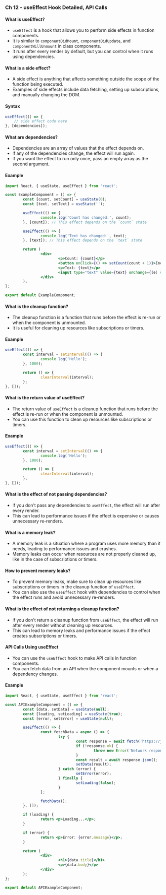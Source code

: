 ### Ch 12 - useEffect Hook Detailed, API Calls

#### What is useEffect?
- `useEffect` is a hook that allows you to perform side effects in function components.
- It is similar to `componentDidMount`, `componentDidUpdate`, and `componentWillUnmount` in class components.
- It runs after every render by default, but you can control when it runs using dependencies.

#### What is a side effect?
- A side effect is anything that affects something outside the scope of the function being executed.
- Examples of side effects include data fetching, setting up subscriptions, and manually changing the DOM.

#### Syntax
```jsx
useEffect(() => {
    // side effect code here
}, [dependencies]);
```

#### What are dependencies?
- Dependencies are an array of values that the effect depends on.
- If any of the dependencies change, the effect will run again.
- If you want the effect to run only once, pass an empty array as the second argument.

#### Example
```jsx
import React, { useState, useEffect } from 'react';

const ExampleComponent = () => {
        const [count, setCount] = useState(0);
        const [text, setText] = useState('');

        useEffect(() => {
                console.log('Count has changed:', count);
        }, [count]); // This effect depends on the `count` state

        useEffect(() => {
                console.log('Text has changed:', text);
        }, [text]); // This effect depends on the `text` state

        return (
                <div>
                        <p>Count: {count}</p>
                        <button onClick={() => setCount(count + 1)}>Increment Count</button>
                        <p>Text: {text}</p>
                        <input type="text" value={text} onChange={(e) => setText(e.target.value)} />
                </div>
        );
};

export default ExampleComponent;
```

#### What is the cleanup function?
- The cleanup function is a function that runs before the effect is re-run or when the component is unmounted.
- It is useful for cleaning up resources like subscriptions or timers.

#### Example
```jsx
useEffect(() => {
        const interval = setInterval(() => {
                console.log('Hello');
        }, 1000);

        return () => {
                clearInterval(interval);
        };
}, []);
```

#### What is the return value of useEffect?
- The return value of `useEffect` is a cleanup function that runs before the effect is re-run or when the component is unmounted.
- You can use this function to clean up resources like subscriptions or timers.

#### Example
```jsx
useEffect(() => {
        const interval = setInterval(() => {
                console.log('Hello');
        }, 1000);

        return () => {
                clearInterval(interval);
        };
}, []);
```

#### What is the effect of not passing dependencies?
- If you don't pass any dependencies to `useEffect`, the effect will run after every render.
- This can lead to performance issues if the effect is expensive or causes unnecessary re-renders.

#### What is a memory leak?
- A memory leak is a situation where a program uses more memory than it needs, leading to performance issues and crashes.
- Memory leaks can occur when resources are not properly cleaned up, like in the case of subscriptions or timers.

#### How to prevent memory leaks?
- To prevent memory leaks, make sure to clean up resources like subscriptions or timers in the cleanup function of `useEffect`.
- You can also use the `useEffect` hook with dependencies to control when the effect runs and avoid unnecessary re-renders.

#### What is the effect of not returning a cleanup function?
- If you don't return a cleanup function from `useEffect`, the effect will run after every render without cleaning up resources.
- This can lead to memory leaks and performance issues if the effect creates subscriptions or timers.

#### API Calls Using useEffect
- You can use the `useEffect` hook to make API calls in function components.
- You can fetch data from an API when the component mounts or when a dependency changes.

#### Example
```jsx
import React, { useState, useEffect } from 'react';

const APIExampleComponent = () => {
        const [data, setData] = useState(null);
        const [loading, setLoading] = useState(true);
        const [error, setError] = useState(null);

        useEffect(() => {
                const fetchData = async () => {
                        try {
                                const response = await fetch('https://jsonplaceholder.typicode.com/posts/1');
                                if (!response.ok) {
                                        throw new Error('Network response was not ok');
                                }
                                const result = await response.json();
                                setData(result);
                        } catch (error) {
                                setError(error);
                        } finally {
                                setLoading(false);
                        }
                };

                fetchData();
        }, []);

        if (loading) {
                return <p>Loading...</p>;
        }

        if (error) {
                return <p>Error: {error.message}</p>;
        }

        return (
                <div>
                        <h1>{data.title}</h1>
                        <p>{data.body}</p>
                </div>
        );
};

export default APIExampleComponent;
```